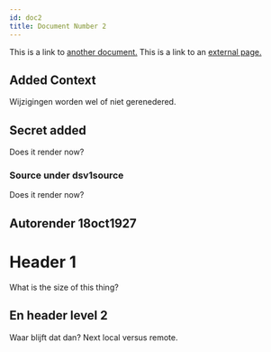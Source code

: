 ```yaml
---
id: doc2
title: Document Number 2
---
```


This is a link to [another document.](doc3.md) This is a link to an [external page.](http://www.example.com/)

## Added Context
Wijzigingen worden wel of niet gerenedered.

## Secret added
Does it render now?

### Source under dsv1source
Does it render now?

## Autorender 18oct1927

# Header 1
What is the size of this thing?

## En header level 2
Waar blijft dat dan?
Next local versus remote.
